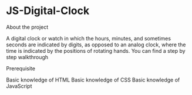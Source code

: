 # JS-Digital-Clock
About the project

A digital clock or watch in which the hours, minutes, and sometimes seconds are indicated by digits, as opposed to an analog clock, where the time is indicated by the positions of rotating hands. You can find a step by step walkthrough

Prerequisite

Basic knowledge of HTML
Basic knowledge of CSS
Basic knowledge of JavaScript

